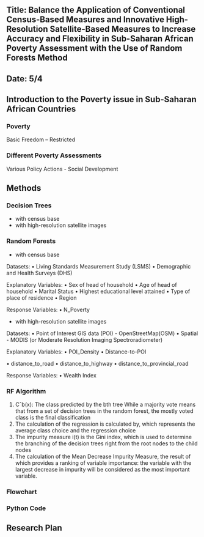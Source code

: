 ## Title: Balance the Application of Conventional Census-Based Measures and Innovative High-Resolution Satellite-Based Measures to Increase Accuracy and Flexibility in Sub-Saharan African Poverty Assessment with the Use of Random Forests Method
## Date: 5/4


## Introduction to the Poverty issue in Sub-Saharan African Countries
### Poverty 
Basic Freedom – Restricted

### Different Poverty Assessments
Various Policy Actions - Social Development


## Methods
### Decision Trees

-	with census base
-	with high-resolution satellite images

### Random Forests

-	with census base

Datasets: 
•	Living Standards Measurement Study (LSMS)
•	Demographic and Health Surveys (DHS)

Explanatory Variables: 
•	Sex of head of household
•	Age of head of household
•	Marital Status
•	Highest educational level attained
•	Type of place of residence
•	Region

Response Variables: 
•	N_Poverty


-	with high-resolution satellite images

Datasets: 
•	Point of Interest GIS data (POI) - OpenStreetMap(OSM)
•	Spatial - MODIS (or Moderate Resolution Imaging Spectroradiometer)

Explanatory Variables: 
•	POI_Density 
•	Distance-to-POI

•	distance_to_road
•	distance_to_highway
•	distance_to_provincial_road

Response Variables: 
•	Wealth Index

### RF Algorithm
1. Cˆb(x): The class predicted by the bth tree
While a majority vote means that from a set of decision trees in the random forest, the mostly voted class is the final classification
2. The calculation of the regression is calculated by, which represents the average class choice and the regression choice
3. The impurity measure i(t) is the Gini index, which is used to determine the branching of the decision trees right from the root nodes to the child nodes
4. The calculation of the Mean Decrease Impurity Measure, the result of which provides a ranking of variable importance: the variable with the largest decrease in impurity will be considered as the most important variable. 

### Flowchart
### Python Code

## Research Plan


